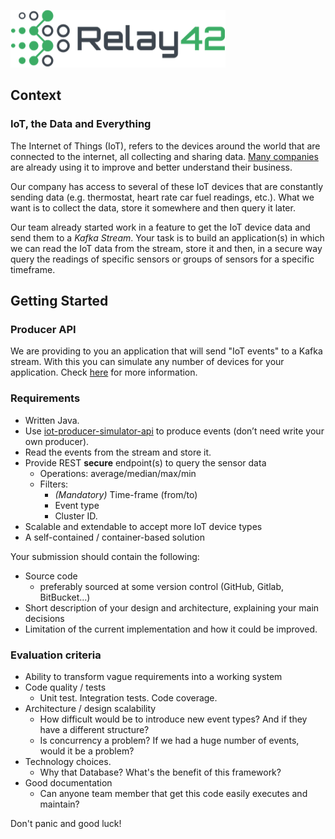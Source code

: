 ![Relay42 logo](../docs/wiki/images/relay42.png "Relay42")

## Context

### IoT, the Data and Everything

The Internet of Things (IoT), refers to the devices around the world that are connected to the internet, all collecting and sharing data. [Many companies](https://www.zdnet.com/article/ten-examples-of-iot-and-big-data-working-well-together/) are already using it to improve and better understand their business.

Our company has access to several of these IoT devices that are constantly sending data (e.g. thermostat, heart rate car fuel readings, etc.). What we want is to collect the data, store it somewhere and then query it later.

Our team already started work in a feature to get the IoT device data and send them to a _Kafka Stream_. Your task is to build an application(s) in which we can read the IoT data from the
stream, store it and then, in a secure way query the readings of specific sensors or groups of sensors for a specific timeframe.

## Getting Started

### Producer API

We are providing to you an application that will send "IoT events" to a Kafka stream. With this you can simulate any number of devices for your application.
Check [here](../README.md) for more information.

### Requirements

- Written Java.
- Use [iot-producer-simulator-api](https://github.com/operations-relay42/iot-producer-simulator-api/blob/master/assignment/problem.md#requirements) to produce events (don’t need write your own producer).
- Read the events from the stream and store it.
- Provide REST **secure** endpoint(s) to query the sensor data
    - Operations: average/median/max/min
    - Filters:
        - _(Mandatory)_ Time-frame (from/to)
        - Event type
        - Cluster ID.
- Scalable and extendable to accept more IoT device types
- A self-contained / container-based solution

Your submission should contain the following:

- Source code
    - preferably sourced at some version control (GitHub, Gitlab, BitBucket...)
- Short description of your design and architecture, explaining your main decisions 
- Limitation of the current implementation and how it could be improved.

### Evaluation criteria

- Ability to transform vague requirements into a working system
- Code quality / tests
    - Unit test. Integration tests. Code coverage.
- Architecture / design scalability
    - How difficult would be to introduce new event types? And if they have a different structure?
    - Is concurrency a problem? If we had a huge number of events, would it be a problem?
- Technology choices.
    - Why that Database? What's the benefit of this framework?
- Good documentation
    - Can anyone team member that get this code easily executes and maintain?

Don't panic and good luck!
